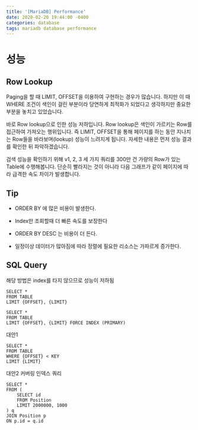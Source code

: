 ```yaml
---
title: '[MariaDB] Performance'
date: 2020-02-20 19:44:00 -0400
categories: database
tags: mariadb database performance
---
```


# 성능

## Row Lookup

Paging을 할 때 LIMIT, OFFSET을 이용하여 구현하는 경우가 많습니다. 하지만 이 때 WHERE 조건이 색인이 걸린 부분이라 당연하게 최적화가 되었다고 생각하지만 중요한 부분을 놓치고 있었습니다.

바로 Row lookup으로 인한 성능 저하입니다. Row lookup은 색인이 가르키는 Row를 접근하여 가져오는 행위입니다. 즉 LIMIT, OFFSET을 통해 페이지를 하는 동안 지나치는 Row들을 바라보며(lookup) 성능이 느려지게 됩니다. 자세한 내용은 먼저 성능 결과를 확인한 뒤 파악하겠습니다.

검색 성능을 확인하기 위해 v1, 2, 3 세 가지 쿼리를 300만 건 가량의 Row가 있는 Table에 수행해봅니다. 단순히 빨라지는 것이 아니라 다음 그래프가 같이 페이지에 따라 급격한 속도 차이가 발생합니다.

## Tip

- ORDER BY 에 많은 비용이 발생한다.

- Index만 조회할때 더 빠른 속도를 보장한다

- ORDER BY DESC 는 비용이 더 든다.

- 일정이상 데이터가 많아짐에 따라 정렬에 필요한 리소스는 가파르게 증가한다.

## SQL Query

해당 방법은 index를 타지 않으므로 성능이 저하됨

```
SELECT *
FROM TABLE
LIMIT {OFFSET}, {LIMIT}
```

```
SELECT *
FROM TABLE
LIMIT {OFFSET}, {LIMIT} FORCE INDEX (PRIMARY)
```

대안1

```
SELECT *
FROM TABLE
WHERE {OFFSET} < KEY
LIMIT {LIMIT}
```

대안2 커버링 인덱스 쿼리

```
SELECT *
FROM (
    SELECT id
    FROM Position
    LIMIT 2000000, 1000
) q
JOIN Position p
ON p.id = q.id
```
